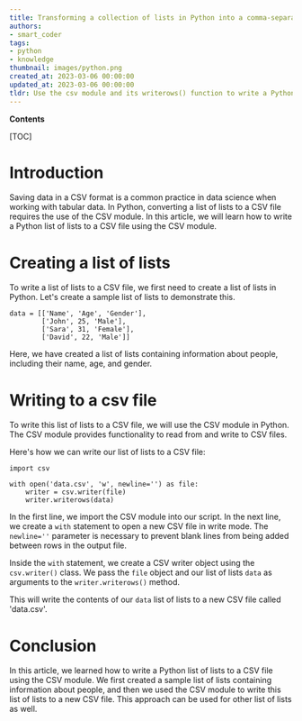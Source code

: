 ```yaml
---
title: Transforming a collection of lists in Python into a comma-separated values file
authors:
- smart_coder
tags:
- python
- knowledge
thumbnail: images/python.png
created_at: 2023-03-06 00:00:00
updated_at: 2023-03-06 00:00:00
tldr: Use the csv module and its writerows() function to write a Python list of lists to a csv file.
---
```


**Contents**

[TOC]

# Introduction

Saving data in a CSV format is a common practice in data science when working with tabular data. In Python, converting a list of lists to a CSV file requires the use of the CSV module. In this article, we will learn how to write a Python list of lists to a CSV file using the CSV module.

# Creating a list of lists

To write a list of lists to a CSV file, we first need to create a list of lists in Python. Let's create a sample list of lists to demonstrate this.

```
data = [['Name', 'Age', 'Gender'],
        ['John', 25, 'Male'],
        ['Sara', 31, 'Female'],
        ['David', 22, 'Male']]
```

Here, we have created a list of lists containing information about people, including their name, age, and gender.

# Writing to a csv file

To write this list of lists to a CSV file, we will use the CSV module in Python. The CSV module provides functionality to read from and write to CSV files.

Here's how we can write our list of lists to a CSV file:

```
import csv

with open('data.csv', 'w', newline='') as file:
    writer = csv.writer(file)
    writer.writerows(data)
```

In the first line, we import the CSV module into our script. In the next line, we create a `with` statement to open a new CSV file in write mode. The `newline=''` parameter is necessary to prevent blank lines from being added between rows in the output file.

Inside the `with` statement, we create a CSV writer object using the `csv.writer()` class. We pass the `file` object and our list of lists `data` as arguments to the `writer.writerows()` method.

This will write the contents of our `data` list of lists to a new CSV file called 'data.csv'.

# Conclusion

In this article, we learned how to write a Python list of lists to a CSV file using the CSV module. We first created a sample list of lists containing information about people, and then we used the CSV module to write this list of lists to a new CSV file. This approach can be used for other list of lists as well.
